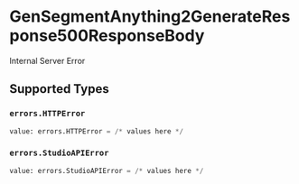 # GenSegmentAnything2GenerateResponse500ResponseBody

Internal Server Error


## Supported Types

### `errors.HTTPError`

```python
value: errors.HTTPError = /* values here */
```

### `errors.StudioAPIError`

```python
value: errors.StudioAPIError = /* values here */
```

